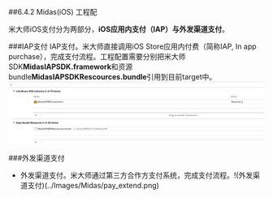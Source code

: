##6.4.2 Midas(iOS) 工程配

米大师iOS支付分为两部分，**iOS应用内支付（IAP）**与**外发渠道支付**。

###IAP支付
IAP支付。米大师直接调用iOS Store应用内付费（简称IAP, In app purchase），完成支付流程。工程配置需要分别把米大师SDK**MidasIAPSDK.framework**和资源bundle**MidasIAPSDKRescources.bundle**引用到目前target中。![IAP支付](../Images/Midas/iap.png)

###外发渠道支付
+ 外发渠道支付。米大师通过第三方合作方支付系统，完成支付流程。!(外发渠道支付)(../Images/Midas/pay_extend.png)